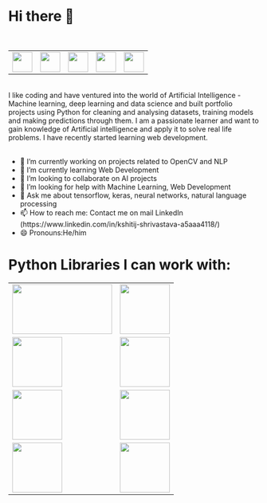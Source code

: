 # Hi there 👋

<br>

<table>
  <tr>
  <td><a href="https://www.linkedin.com/in/kshitij-shrivastava-a5aaa4118/"><img src="https://i.imgur.com/OQUXwNp.jpeg" , width="40" height="40" /></a></td>
  <td>
    <a href="https://www.facebook.com/kshitij.shrivastava.378"><img src="https://i.imgur.com/STdJsZU.png",width="40" height="40" /> </a></td>
  <td><a href="https://www.instagram.com/kshitij_shrivastava36/"><img src="https://i.imgur.com/M6yBwxS.png" ,width="40" height="40" /> </a></td>
    <td><a href="https://twitter.com/KshitijShriva12"><img src="https://i.imgur.com/XlctxvH.png" ,width="40" height="40" /> </a></td>
     <td><a href="kshitijshrivastava36@gmail.com"><img src="https://pngimg.com/uploads/gmail_logo/gmail_logo_PNG4.png" ,width="40" height="40" /></a></td>
</tr>
</table>
<br>
I like coding and have ventured into the world of Artificial Intelligence - Machine learning, deep learning and data science and built portfolio projects using Python for cleaning and analysing datasets, training models and making predictions through them. I am a passionate learner and want to gain knowledge of Artificial intelligence and apply it to solve real life problems. I have recently started learning web development. 
<br>
<br>




<ul>
<li>🔭 I’m currently working on projects related to OpenCV and NLP</li>
<li>🌱 I’m currently learning Web Development</li>
<li>👯 I’m looking to collaborate on AI projects</li>
<li>🤔 I’m looking for help with Machine Learning, Web Development</li>
<li>💬 Ask me about tensorflow, keras, neural networks, natural language processing</li>
<li>📫 How to reach me: Contact me on mail LinkedIn (https://www.linkedin.com/in/kshitij-shrivastava-a5aaa4118/) </li>
<li>😄 Pronouns:He/him</li>
</ul>
 
# Python Libraries I can work with:
<table>
  <tr>
  <td><img src="https://www.tensorflow.org/images/tf_logo_social.png" , width="200" height="100" /></td>
  <td><img src="https://res-4.cloudinary.com/crunchbase-production/image/upload/c_lpad,h_256,w_256,f_auto,q_auto:eco/x3gdrogoamvuvjemehbr",width="200" height="100" /></td></tr>
  <tr><td><img src="https://i0.wp.com/syncedreview.com/wp-content/uploads/2019/04/image-38-2.png?resize=1440%2C521&ssl=1" ,width="200" height="100" /></td>
  <td><img src="https://upload.wikimedia.org/wikipedia/commons/thumb/0/05/Scikit_learn_logo_small.svg/1200px-Scikit_learn_logo_small.svg.png" ,width="200" height="100" /></td>
  </tr>
  <tr>
<tr><td><img src="https://upload.wikimedia.org/wikipedia/commons/thumb/1/1a/NumPy_logo.svg/1280px-NumPy_logo.svg.png" ,width="200" height="100" /></td>
<td><img src="https://miro.medium.com/max/481/1*cxfqR8NAj8HGal8CVOZ7hg.png" ,width="200" height="100" /></td></tr>
<tr>
<td><img src="https://www.fullstackpython.com/img/logos/matplotlib.png" ,width="200" height="100" /></td>
<td><img src="https://blueorange.digital/wp-content/uploads/2019/12/Logo_Seaborn.png" ,width="200" height="100" /></td>
</tr>
</table>

